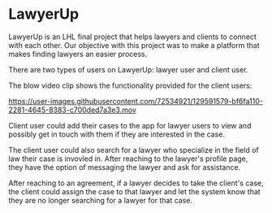 # LawyerUp

LawyerUp is an LHL final project that helps lawyers and clients to connect with each other. Our objective with this project was to make a platform that makes finding lawyers an easier process.

There are two types of users on LawyerUp: lawyer user and client user.

The blow video clip shows the functionality provided for the client users:

https://user-images.githubusercontent.com/72534921/129591579-bf6fa110-2281-4645-8383-c700ded7a3e3.mov

Client user could add their cases to the app for lawyer users to view and possibly get in touch with them if they are interested in the case.

The client user could also search for a lawyer who specialize in the field of law their case is invovled in. After reaching to the lawyer's profile page, they have the option of messaging the lawyer and ask for assistance.

After reaching to an agreement, if a lawyer decides to take the client's case, the client could assign the case to that lawyer and let the system know that they are no longer searching for a lawyer for that case.